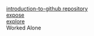 [introduction-to-github repository](https://github.com/yic076/Lab5_Pt-2_GitHub_Actions)   
[expose](https://yic076.github.io/Lab5_Starter/expose.html)    
[explore](https://yic076.github.io/Lab5_Starter/explore.html)   
Worked Alone   
